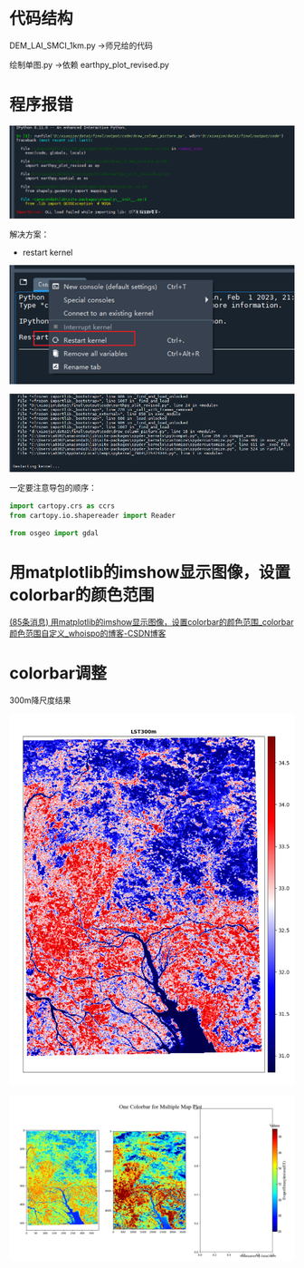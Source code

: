 

# 代码结构

DEM_LAI_SMCI_1km.py   ->师兄给的代码

绘制单图.py   ->依赖    earthpy_plot_revised.py





# 程序报错

![image-20230322003433978](note.assets/image-20230322003433978.png)

解决方案：

- restart kernel

![image-20230322005351639](note.assets/image-20230322005351639.png)

![image-20230322003550572](note.assets/image-20230322003550572.png)



一定要注意导包的顺序：

```python
import cartopy.crs as ccrs
from cartopy.io.shapereader import Reader
```

```python
from osgeo import gdal
```





# 用matplotlib的imshow显示图像，设置colorbar的颜色范围

[(85条消息) 用matplotlib的imshow显示图像，设置colorbar的颜色范围_colorbar颜色范围自定义_whoispo的博客-CSDN博客](https://blog.csdn.net/WhoisPo/article/details/104532250)





# colorbar调整

300m降尺度结果



![image-20230323030151708](note.assets/image-20230323030151708.png)



![image-20230323032602611](note.assets/image-20230323032602611.png)
